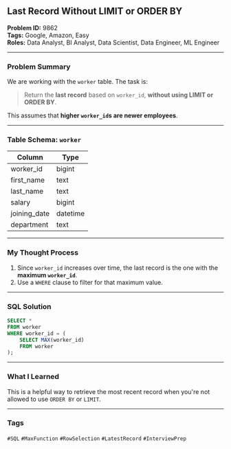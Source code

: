 ## Last Record Without LIMIT or ORDER BY

**Problem ID:** 9862  
**Tags:** Google, Amazon, Easy  
**Roles:** Data Analyst, BI Analyst, Data Scientist, Data Engineer, ML Engineer  


---

### Problem Summary

We are working with the `worker` table. The task is:
> Return the **last record** based on `worker_id`, **without using LIMIT or ORDER BY**.

This assumes that **higher `worker_id`s are newer employees**.

---

### Table Schema: `worker`

| Column       | Type     |
|--------------|----------|
| worker_id    | bigint   |
| first_name   | text     |
| last_name    | text     |
| salary       | bigint   |
| joining_date | datetime |
| department   | text     |

---

### My Thought Process

1. Since `worker_id` increases over time, the last record is the one with the **maximum `worker_id`**.
2. Use a `WHERE` clause to filter for that maximum value.

---

### SQL Solution

```sql
SELECT *
FROM worker
WHERE worker_id = (
    SELECT MAX(worker_id)
    FROM worker
);
```

---

### What I Learned

This is a helpful way to retrieve the most recent record when you're not allowed to use `ORDER BY` or `LIMIT`.

---

### Tags
`#SQL` `#MaxFunction` `#RowSelection` `#LatestRecord` `#InterviewPrep`

